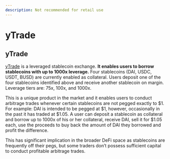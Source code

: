 ```yaml
---
description: Not recommended for retail use
---
```


# yTrade

## yTrade <a id="yTrade"></a>

[yTrade](https://ytrade.finance/) is a leveraged stablecoin exchange. **It enables users to borrow stablecoins with up to 1000x leverage.** Four stablecoins \(DAI, USDC, USDT, BUSD\) are currently enabled as collateral. Users deposit one of the four stablecoins identified above and receive another stablecoin on margin. Leverage tiers are: 75x, 100x, and 1000x.

This is a unique product in the market and it enables users to conduct arbitrage trades whenever certain stablecoins are not pegged exactly to $1. For example: DAI is intended to be pegged at $1, however, occasionally in the past it has traded at $1.05. A user can deposit a stablecoin as collateral and borrow up to 1000x of his or her collateral, receive DAI, sell it for $1.05 each, use the proceeds to buy back the amount of DAI they borrowed and profit the difference.

This has significant implication in the broader DeFi space as stablecoins are frequently off their pegs, but some traders don’t possess sufficient capital to conduct profitable arbitrage trades.
